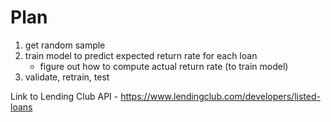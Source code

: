 # Plan

1. get random sample
2. train model to predict expected return rate for each loan
    - figure out how to compute actual return rate (to train model)
3. validate, retrain, test

Link to Lending Club API - https://www.lendingclub.com/developers/listed-loans
